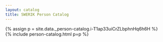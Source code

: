```yaml
---
layout: catalog
title: SWERIK Person Catalog
---
```

{% assign p = site.data._person-catalog.i-T1ap33uiCrZLbphnHq6h6H %}
{% include person-catalog.html p=p %}

